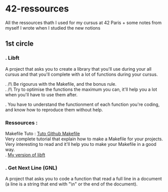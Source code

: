 # 42-ressources
All the ressources thath I used for my cursus at 42 Paris + some notes from myself I wrote when I studied the new notions

## 1st circle
### . Libft
  A project that asks you to create a library that you'll use during your all cursus and that you'll complete with a lot of functions during your cursus.

  . /!\ Be rigourus with the Makefile, and the bonus rule. </br>
  . /!\ Try to optimise the functions the maximum you can, it'll help you a lot when you'll have to use them after.

  . You have to understand the functionment of each function you're coding, and know how to reproduce them without help.

  ### Ressources :
   Makefile Tuto : [Tuto Github Makefile](https://github.com/clemedon/Makefile_tutor) </br>
   Very complete tutorial that explain how to make a Makefile for your projects. Very interesting to read and it'll help you to make your Makefile in a good way. </br>
   . [My version of libft](https://github.com/ntsfrt/42-ressources/libft)

### . Get Next Line (GNL)
  A project that asks you to code a function that read a full line in a document (a line is a string that end with "\n" or the end of the document).
